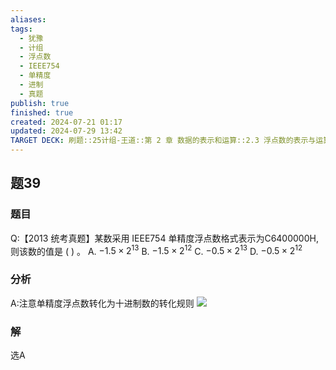 ```yaml
---
aliases: 
tags:
  - 犹豫
  - 计组
  - 浮点数
  - IEEE754
  - 单精度
  - 进制
  - 真题
publish: true
finished: true
created: 2024-07-21 01:17
updated: 2024-07-29 13:42
TARGET DECK: 刷题::25计组-王道::第 2 章 数据的表示和运算::2.3 浮点数的表示与运算::题39
---
```


## 题39
### 题目
Q:【2013 统考真题】某数采用 IEEE754 单精度浮点数格式表示为C6400000H, 则该数的值是 ( ) 。
A. $- {1.5} \times {2}^{13}$ B. $- {1.5} \times {2}^{12}$ C. $- {0.5} \times {2}^{13}$ D. $- {0.5} \times {2}^{12}$
### 分析
A:注意单精度浮点数转化为十进制数的转化规则
![](https://img.hwenyi.live/202407291342569.webp)
### 解
选A
<!--ID: 1722237219927-->
